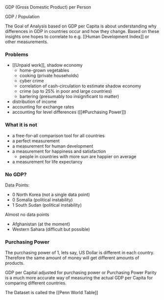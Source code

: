 GDP (Gross Domestic Product) per Person

GDP / Population

The Goal of Analysis based on GDP per Capita is about understanding why differences in GDP in countries occur and how they change. Based on these insights one hopes to correlate to e.g. [[Human Development Index]] or other measurements.

### Problems
- [[Unpaid work]], shadow economy
	- home-grown vegetables
	- cooking (private households)
	- cyber crime
	- correlation of cash-circulation to estimate shadow economy
	- crime (up to 25% in poor and large countries)
	- bartering (presumably too insignificant to matter)
- distribution of income
- accounting for exchange rates
- accounting for level differences ([[#Purchasing Power]])

### What it is not
- a free-for-all comparison tool for all countries
- a perfect measurement
- a measurement for human development
- a measurement for happiness and satisfaction
	- people in countries with more sun are happier on average
- a measurement for life expectancy

### No GDP?
Data Points:
- 0 North Korea (not a single data point)
- 0 Somalia (political instability)
- 1 South Sudan (political instability)

Almost no data points
- Afghanistan (at the moment)
- Western Sahara (difficult but possible)
### Purchasing Power
The purchasing power of 1, lets say, US Dollar is different in each country. Therefore the same amount of money will get different amounts of products. 

GDP per Capital adjusted for purchasing power
or 
Purchasing Power Parity
is a much more accurate way of measuring the actual GDP per Capita for comparing different countries.

The Dataset is called the [[Penn World Table]]
